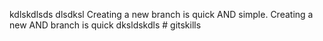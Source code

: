 kdlskdlsds dlsdksl
Creating a new branch is quick AND simple.
Creating a new AND branch is quick
dksldskdls # gitskills

